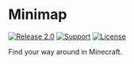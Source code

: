 # Minimap

[![Release 2.0](https://img.shields.io/badge/version-2.0-green.svg)](https://icmods.mineprogramming.org/mod?id=614)
[![Support](https://img.shields.io/github/repo-size/nernar/minimap)](https://vk.com/nernar)
[![License](https://img.shields.io/:license-apache-blue.svg)](http://www.apache.org/licenses/LICENSE-2.0.html)

Find your way around in Minecraft.
